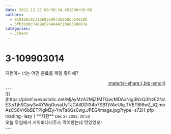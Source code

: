 ```yaml
---
date: 2022-12-27 00:50:34.452000+09:00
authors:
  - e19160c8c31bb95ad9726858d3b4d28b
  - 5fb309bc7489a576484431ba8338807e
categories:
  - Jiheon
---
```


# 3-109903014

<div class="post-container" markdown="1">
<div class="content-container md-sidebar__scrollwrap" markdown="1">

지헌아~ 너는 어떤 음료를 제일 좋아해?

</div>
</div>

<div style="text-align: right;" markdown="1">
<a href="https://weverse.io/fromis9/fanpost/3-109903014" style="text-align: right;">:material-share:{.big-emoji}</a>
</div>
---

<div class="comments-container md-sidebar__scrollwrap" markdown="1">
<div class="comment" markdown="1">
<div class='id-container' markdown="1">
![](https://phinf.wevpstatic.net/MjAyMzA2MjZfMTQw/MDAxNjg3NzQ3NzE2NzE3.sTjhSGjoy3v4YWgOusaUyTJCAiIDDI34b7SBTjVAeUIg.TVETBI6wZ_tQjmoAsCS6Vr6bBETPlgMZy-YwTa6Gs0wg.JPEG/image.jpg?type=s72){ pfp loading=lazy }
**<span class="artist">지헌</span>** <small>Dec 27 2022, 00:53</small><br>
</div>
<div class='comment-body' markdown="1">
오늘 투썸에거 키위바나나주스 먹어봤는데 맛있었오!
</div>
</div>
</div>
---
